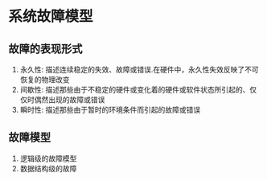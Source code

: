# 系统故障模型
## 故障的表现形式
1. 永久性: 描述连续稳定的失效、故障或错误.在硬件中，永久性失效反映了不可恢复的物理改变
2. 间歇性: 描述那些由于不稳定的硬件或变化着的硬件或软件状态所引起的、仅仅时偶然出现的故障或错误
3. 瞬时性: 描述那些由于暂时的环境条件而引起的故障或错误

## 故障模型
1. 逻辑级的故障模型
2. 数据结构级的故障